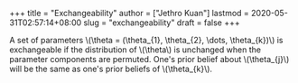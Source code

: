 +++
title = "Exchangeability"
author = ["Jethro Kuan"]
lastmod = 2020-05-31T02:57:14+08:00
slug = "exchangeability"
draft = false
+++

A set of parameters \\(\theta = (\theta\_{1}, \theta\_{2}, \dots, \theta\_{k})\\) is exchangeable if the distribution of \\(\theta\\) is unchanged when the parameter components are permuted. One's prior belief about \\(\theta\_{j}\\) will be the same as one's prior beliefs of \\(\theta\_{k}\\).
